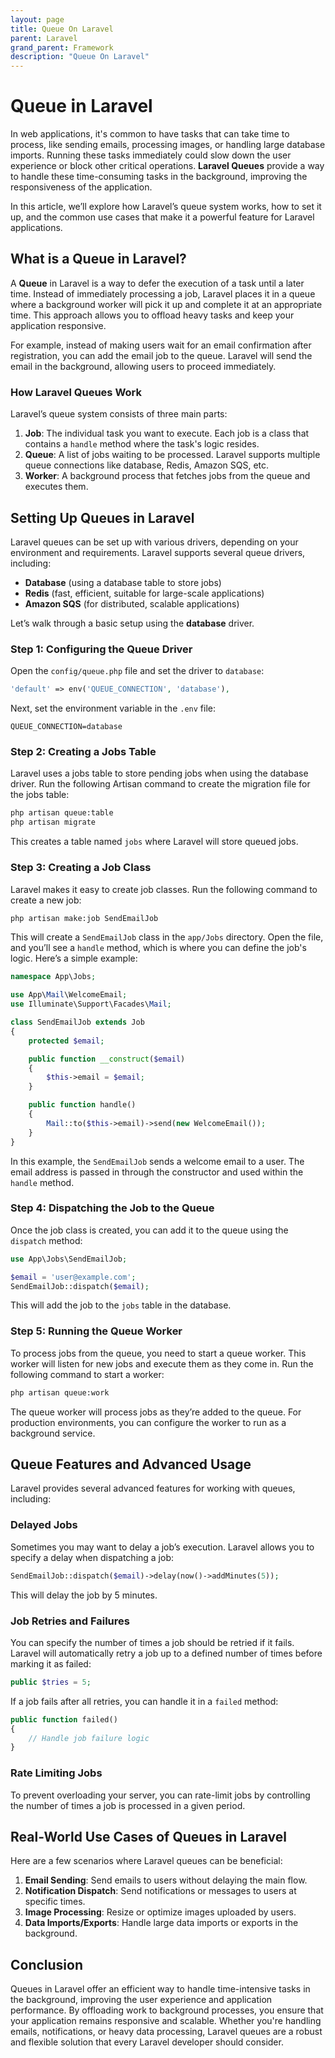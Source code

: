 ```yaml
---
layout: page
title: Queue On Laravel
parent: Laravel
grand_parent: Framework
description: "Queue On Laravel"
---
```


# Queue in Laravel

In web applications, it's common to have tasks that can take time to process, like sending emails, processing images, or handling large database imports. Running these tasks immediately could slow down the user experience or block other critical operations. **Laravel Queues** provide a way to handle these time-consuming tasks in the background, improving the responsiveness of the application.

In this article, we’ll explore how Laravel’s queue system works, how to set it up, and the common use cases that make it a powerful feature for Laravel applications.

## What is a Queue in Laravel?

A **Queue** in Laravel is a way to defer the execution of a task until a later time. Instead of immediately processing a job, Laravel places it in a queue where a background worker will pick it up and complete it at an appropriate time. This approach allows you to offload heavy tasks and keep your application responsive.

For example, instead of making users wait for an email confirmation after registration, you can add the email job to the queue. Laravel will send the email in the background, allowing users to proceed immediately.

### How Laravel Queues Work

Laravel’s queue system consists of three main parts:

1. **Job**: The individual task you want to execute. Each job is a class that contains a `handle` method where the task's logic resides.
2. **Queue**: A list of jobs waiting to be processed. Laravel supports multiple queue connections like database, Redis, Amazon SQS, etc.
3. **Worker**: A background process that fetches jobs from the queue and executes them.

## Setting Up Queues in Laravel

Laravel queues can be set up with various drivers, depending on your environment and requirements. Laravel supports several queue drivers, including:

- **Database** (using a database table to store jobs)
- **Redis** (fast, efficient, suitable for large-scale applications)
- **Amazon SQS** (for distributed, scalable applications)

Let’s walk through a basic setup using the **database** driver.

### Step 1: Configuring the Queue Driver

Open the `config/queue.php` file and set the driver to `database`:

```php
'default' => env('QUEUE_CONNECTION', 'database'),
```

Next, set the environment variable in the `.env` file:

```env
QUEUE_CONNECTION=database
```

### Step 2: Creating a Jobs Table

Laravel uses a jobs table to store pending jobs when using the database driver. Run the following Artisan command to create the migration file for the jobs table:

```bash
php artisan queue:table
php artisan migrate
```

This creates a table named `jobs` where Laravel will store queued jobs.

### Step 3: Creating a Job Class

Laravel makes it easy to create job classes. Run the following command to create a new job:

```bash
php artisan make:job SendEmailJob
```

This will create a `SendEmailJob` class in the `app/Jobs` directory. Open the file, and you’ll see a `handle` method, which is where you can define the job's logic. Here’s a simple example:

```php
namespace App\Jobs;

use App\Mail\WelcomeEmail;
use Illuminate\Support\Facades\Mail;

class SendEmailJob extends Job
{
    protected $email;

    public function __construct($email)
    {
        $this->email = $email;
    }

    public function handle()
    {
        Mail::to($this->email)->send(new WelcomeEmail());
    }
}
```

In this example, the `SendEmailJob` sends a welcome email to a user. The email address is passed in through the constructor and used within the `handle` method.

### Step 4: Dispatching the Job to the Queue

Once the job class is created, you can add it to the queue using the `dispatch` method:

```php
use App\Jobs\SendEmailJob;

$email = 'user@example.com';
SendEmailJob::dispatch($email);
```

This will add the job to the `jobs` table in the database.

### Step 5: Running the Queue Worker

To process jobs from the queue, you need to start a queue worker. This worker will listen for new jobs and execute them as they come in. Run the following command to start a worker:

```bash
php artisan queue:work
```

The queue worker will process jobs as they’re added to the queue. For production environments, you can configure the worker to run as a background service.

## Queue Features and Advanced Usage

Laravel provides several advanced features for working with queues, including:

### Delayed Jobs

Sometimes you may want to delay a job’s execution. Laravel allows you to specify a delay when dispatching a job:

```php
SendEmailJob::dispatch($email)->delay(now()->addMinutes(5));
```

This will delay the job by 5 minutes.

### Job Retries and Failures

You can specify the number of times a job should be retried if it fails. Laravel will automatically retry a job up to a defined number of times before marking it as failed:

```php
public $tries = 5;
```

If a job fails after all retries, you can handle it in a `failed` method:

```php
public function failed()
{
    // Handle job failure logic
}
```

### Rate Limiting Jobs

To prevent overloading your server, you can rate-limit jobs by controlling the number of times a job is processed in a given period.

## Real-World Use Cases of Queues in Laravel

Here are a few scenarios where Laravel queues can be beneficial:

1. **Email Sending**: Send emails to users without delaying the main flow.
2. **Notification Dispatch**: Send notifications or messages to users at specific times.
3. **Image Processing**: Resize or optimize images uploaded by users.
4. **Data Imports/Exports**: Handle large data imports or exports in the background.

## Conclusion

Queues in Laravel offer an efficient way to handle time-intensive tasks in the background, improving the user experience and application performance. By offloading work to background processes, you ensure that your application remains responsive and scalable. Whether you're handling emails, notifications, or heavy data processing, Laravel queues are a robust and flexible solution that every Laravel developer should consider.